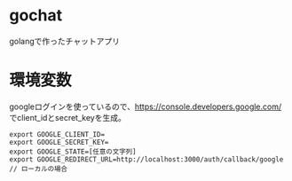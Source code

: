 # gochat
golangで作ったチャットアプリ

# 環境変数

googleログインを使っているので、https://console.developers.google.com/ でclient_idとsecret_keyを生成。

```
export GOOGLE_CLIENT_ID=
export GOOGLE_SECRET_KEY=
export GOOGLE_STATE=[任意の文字列]
export GOOGLE_REDIRECT_URL=http://localhost:3000/auth/callback/google // ローカルの場合
```

